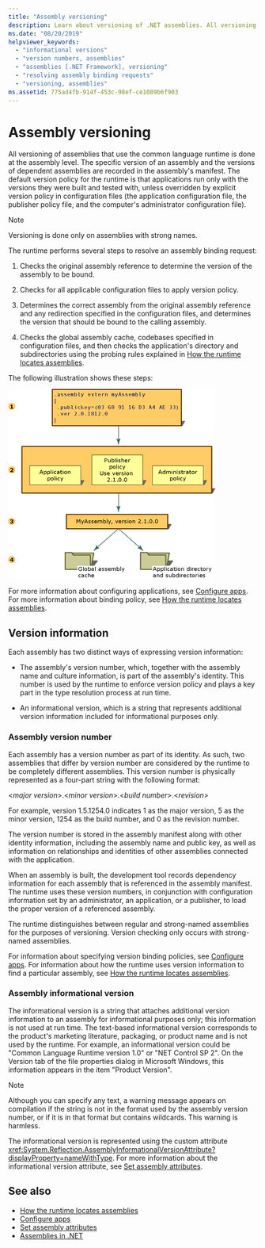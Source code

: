 ```yaml
---
title: "Assembly versioning"
description: Learn about versioning of .NET assemblies. All versioning of assemblies that use the CLR is done at the assembly level.
ms.date: "08/20/2019"
helpviewer_keywords: 
  - "informational versions"
  - "version numbers, assemblies"
  - "assemblies [.NET Framework], versioning"
  - "resolving assembly binding requests"
  - "versioning, assemblies"
ms.assetid: 775ad4fb-914f-453c-98ef-ce1089b6f903
---
```

# Assembly versioning

All versioning of assemblies that use the common language runtime is done at the assembly level. The specific version of an assembly and the versions of dependent assemblies are recorded in the assembly's manifest. The default version policy for the runtime is that applications run only with the versions they were built and tested with, unless overridden by explicit version policy in configuration files (the application configuration file, the publisher policy file, and the computer's administrator configuration file).  
  
> [!NOTE]
> Versioning is done only on assemblies with strong names.  
  
The runtime performs several steps to resolve an assembly binding request:  
  
1. Checks the original assembly reference to determine the version of the assembly to be bound.  
  
2. Checks for all applicable configuration files to apply version policy.  
  
3. Determines the correct assembly from the original assembly reference and any redirection specified in the configuration files, and determines the version that should be bound to the calling assembly.  
  
4. Checks the global assembly cache, codebases specified in configuration files, and then checks the application's directory and subdirectories using the probing rules explained in [How the runtime locates assemblies](../../framework/deployment/how-the-runtime-locates-assemblies.md).  
  
The following illustration shows these steps:  
  
![Diagram that shows steps in assembly binding request resolution.](./media/versioning/resolve-assembly-binding-request.gif)
  
For more information about configuring applications, see [Configure apps](../../framework/configure-apps/index.md). For more information about binding policy, see [How the runtime locates assemblies](../../framework/deployment/how-the-runtime-locates-assemblies.md).  
  
## Version information  

Each assembly has two distinct ways of expressing version information:  
  
- The assembly's version number, which, together with the assembly name and culture information, is part of the assembly's identity. This number is used by the runtime to enforce version policy and plays a key part in the type resolution process at run time.  
  
- An informational version, which is a string that represents additional version information included for informational purposes only.  
  
### Assembly version number  

Each assembly has a version number as part of its identity. As such, two assemblies that differ by version number are considered by the runtime to be completely different assemblies. This version number is physically represented as a four-part string with the following format:  
  
\<*major version*>.\<*minor version*>.\<*build number*>.\<*revision*>  
  
For example, version 1.5.1254.0 indicates 1 as the major version, 5 as the minor version, 1254 as the build number, and 0 as the revision number.  
  
The version number is stored in the assembly manifest along with other identity information, including the assembly name and public key, as well as information on relationships and identities of other assemblies connected with the application.  
  
When an assembly is built, the development tool records dependency information for each assembly that is referenced in the assembly manifest. The runtime uses these version numbers, in conjunction with configuration information set by an administrator, an application, or a publisher, to load the proper version of a referenced assembly.  
  
The runtime distinguishes between regular and strong-named assemblies for the purposes of versioning. Version checking only occurs with strong-named assemblies.  
  
For information about specifying version binding policies, see [Configure apps](../../framework/configure-apps/index.md). For information about how the runtime uses version information to find a particular assembly, see [How the runtime locates assemblies](../../framework/deployment/how-the-runtime-locates-assemblies.md).  
  
### Assembly informational version  

The informational version is a string that attaches additional version information to an assembly for informational purposes only; this information is not used at run time. The text-based informational version corresponds to the product's marketing literature, packaging, or product name and is not used by the runtime. For example, an informational version could be "Common Language Runtime version 1.0" or "NET Control SP 2". On the Version tab of the file properties dialog in Microsoft Windows, this information appears in the item "Product Version".  
  
> [!NOTE]
> Although you can specify any text, a warning message appears on compilation if the string is not in the format used by the assembly version number, or if it is in that format but contains wildcards. This warning is harmless.  
  
The informational version is represented using the custom attribute <xref:System.Reflection.AssemblyInformationalVersionAttribute?displayProperty=nameWithType>. For more information about the informational version attribute, see [Set assembly attributes](set-attributes.md).  
  
## See also

- [How the runtime locates assemblies](../../framework/deployment/how-the-runtime-locates-assemblies.md)
- [Configure apps](../../framework/configure-apps/index.md)
- [Set assembly attributes](set-attributes.md)
- [Assemblies in .NET](index.md)
